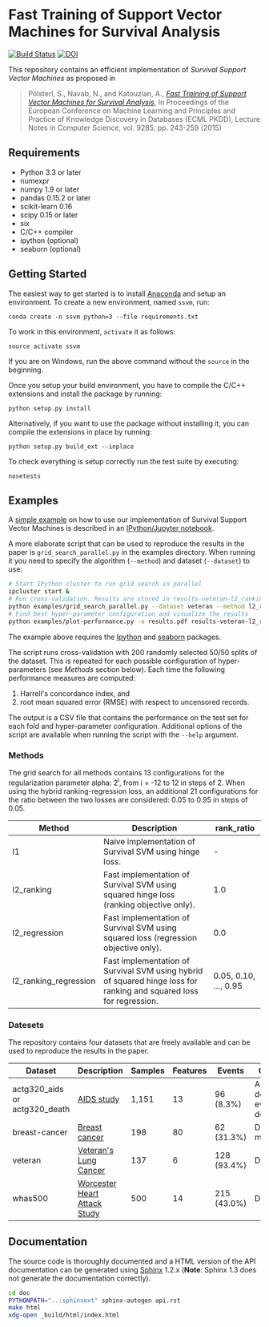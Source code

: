 # Fast Training of Support Vector Machines for Survival Analysis

[![Build Status](https://travis-ci.org/tum-camp/survival-support-vector-machine.svg)](https://travis-ci.org/tum-camp/survival-support-vector-machine)
[![DOI](https://zenodo.org/badge/16868/tum-camp/survival-support-vector-machine.svg)](https://zenodo.org/badge/latestdoi/16868/tum-camp/survival-support-vector-machine)

This repository contains an efficient implementation of *Survival Support
Vector Machines* as proposed in

> Pölsterl, S., Navab, N., and Katouzian, A.,
> *[Fast Training of Support Vector Machines for Survival Analysis](http://link.springer.com/chapter/10.1007/978-3-319-23525-7_15)*,
> In Proceedings of the European Conference on Machine Learning and
> Principles and Practice of Knowledge Discovery in Databases (ECML PKDD),
> Lecture Notes in Computer Science, vol. 9285, pp. 243-259 (2015)

## Requirements

- Python 3.3 or later
- numexpr
- numpy 1.9 or later
- pandas 0.15.2 or later
- scikit-learn 0.16
- scipy 0.15 or later
- six
- C/C++ compiler
- ipython (optional)
- seaborn (optional)

## Getting Started

The easiest way to get started is to install [Anaconda](https://store.continuum.io/cshop/anaconda/)
and setup an environment. To create a new environment, named `ssvm`, run:

```
conda create -n ssvm python=3 --file requirements.txt
```

To work in this environment, ``activate`` it as follows:

```
source activate ssvm
```

If you are on Windows, run the above command without the ``source`` in the beginning.

Once you setup your build environment, you have to compile the C/C++
extensions and install the package by running:

```
python setup.py install
```

Alternatively, if you want to use the package without installing it,
you can compile the extensions in place by running:

```
python setup.py build_ext --inplace
```

To check everything is setup correctly run the test suite by executing:

```
nosetests
```

## Examples

A [simple example][Notebook] on how to use our implementation of Survival Support
Vector Machines is described in an [IPython/Jupyter notebook](https://jupyter.org/).

A more elaborate script that can be used to reproduce the results in the paper
is `grid_search_parallel.py` in the examples directory.
When running it you need to specify the algorithm (`--method`)
and dataset (`--dataset`) to use:

```bash
# Start IPython cluster to run grid search in parallel
ipcluster start &
# Run cross-validation. Results are stored in results-veteran-l2_ranking.csv
python examples/grid_search_parallel.py --dataset veteran --method l2_ranking
# Find best hyper-parameter configuration and visualize the results
python examples/plot-performance.py -o results.pdf results-veteran-l2_ranking.csv
```
The example above requires the [Ipython](http://ipython.org) and
[seaborn](http://stanford.edu/~mwaskom/software/seaborn/) packages.

The script runs cross-validation with 200 randomly selected 50/50 splits of
the dataset. This is repeated for each possible configuration of hyper-parameters
(see *Methods* section below). Each time the following performance measures
are computed:
  1. Harrell's concordance index, and
  2. root mean squared error (RMSE) with respect to uncensored records.

The output is a CSV file that contains the performance on the test set for
each fold and hyper-parameter configuration. Additional options of the script
are available when running the script with the ``--help`` argument.

### Methods

The grid search for all methods contains 13 configurations for the
regularization parameter alpha: 2<sup>i</sup>, from i = -12 to 12 in steps of 2.
When using the hybrid ranking-regression loss, an additional 21 configurations
for the ratio between the two losses are considered:
0.05 to 0.95 in steps of 0.05.

| Method | Description | rank_ratio |
| ------ | ----------- | ---------- |
| l1 | Naive implementation of Survival SVM using hinge loss. | - |
| l2_ranking | Fast implementation of Survival SVM using squared hinge loss (ranking objective only). | 1.0 |
| l2_regression | Fast implementation of Survival SVM using squared loss (regression objective only). | 0.0 |
| l2_ranking_regression | Fast implementation of Survival SVM using hybrid of squared hinge loss for ranking and squared loss for regression. | 0.05, 0.10, …, 0.95 |


### Datesets

The repository contains four datasets that are freely available and can
be used to reproduce the results in the paper.

| Dataset | Description | Samples | Features | Events | Outcome |
| ------- | ----------- | ------- | -------- | ------ | ------- |
| actg320_aids or actg320_death | [AIDS study][Hosmer2008] | 1,151 | 13 | 96 (8.3%) | AIDS defining event or death |
| breast-cancer | [Breast cancer][Desmedt2007] | 198 | 80 | 62 (31.3%) | Distant metastases |
| veteran | [Veteran's Lung Cancer][Kalbfleisch2008] | 137 | 6 | 128 (93.4%) | Death |
| whas500 | [Worcester Heart Attack Study][Hosmer2008] | 500 | 14 | 215 (43.0%) | Death|


## Documentation

The source code is thoroughly documented and a HTML version of the API documentation
can be generated using [Sphinx](http://sphinx-doc.org/) 1.2.x
(**Note**: Sphinx 1.3 does not generate the documentation correctly).

```bash
cd doc
PYTHONPATH="..:sphinxext" sphinx-autogen api.rst
make html
xdg-open _build/html/index.html
```

[Desmedt2007]: http://dx.doi.org/10.1158/1078-0432.CCR-06-2765 "Desmedt, C., Piette, F., Loi et al.: Strong Time Dependence of the 76-Gene Prognostic Signature for Node-Negative Breast Cancer Patients in the TRANSBIG Multicenter Independent Validation Series. Clin. Cancer Res. 13(11), 3207–14 (2007)"

[Hosmer2008]: http://www.wiley.com/WileyCDA/WileyTitle/productCd-0471754994.html "Hosmer, D., Lemeshow, S., May, S.: Applied Survival Analysis: Regression Modeling of Time to Event Data. John Wiley & Sons, Inc. (2008)"

[Kalbfleisch2008]: http://www.wiley.com/WileyCDA/WileyTitle/productCd-047136357X.html "Kalbfleisch, J.D., Prentice, R.L.: The Statistical Analysis of Failure Time Data. John Wiley & Sons, Inc. (2002)"

[Notebook]: http://nbviewer.ipython.org/github/tum-camp/survival-support-vector-machine/blob/master/examples/survival-svm.ipynb "IPython notebook example"
